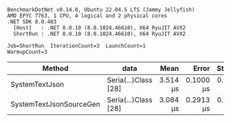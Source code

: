 ```

BenchmarkDotNet v0.14.0, Ubuntu 22.04.5 LTS (Jammy Jellyfish)
AMD EPYC 7763, 1 CPU, 4 logical and 2 physical cores
.NET SDK 8.0.403
  [Host]   : .NET 8.0.10 (8.0.1024.46610), X64 RyuJIT AVX2
  ShortRun : .NET 8.0.10 (8.0.1024.46610), X64 RyuJIT AVX2

Job=ShortRun  IterationCount=3  LaunchCount=1  
WarmupCount=3  

```
| Method                  | data                 | Mean     | Error     | StdDev    | Min      | Max      | Gen0   | Allocated |
|------------------------ |--------------------- |---------:|----------:|----------:|---------:|---------:|-------:|----------:|
| SystemTextJson          | Seria(...)Class [28] | 3.514 μs | 0.1000 μs | 0.0055 μs | 3.507 μs | 3.518 μs | 0.0229 |   2.07 KB |
| SystemTextJsonSourceGen | Seria(...)Class [28] | 3.084 μs | 0.2913 μs | 0.0160 μs | 3.069 μs | 3.101 μs | 0.0267 |    2.2 KB |
